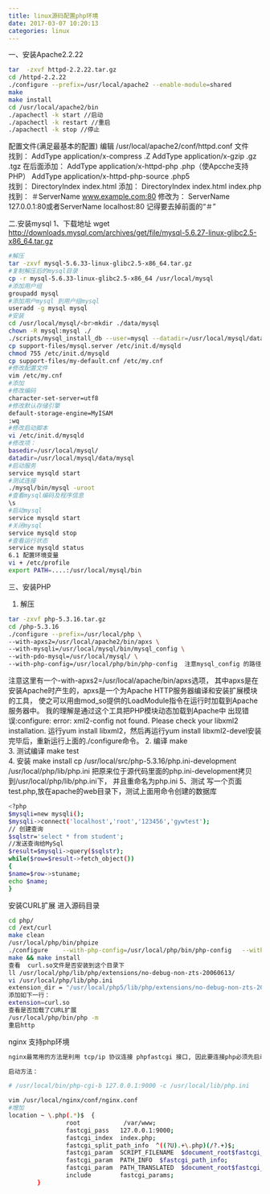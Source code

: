 ```yaml
---
title: linux源码配置php环境
date: 2017-03-07 10:20:13
categories: linux
---
```

一、安装Apache2.2.22
```bash
tar  -zxvf httpd-2.2.22.tar.gz
cd /httpd-2.2.22
./configure --prefix=/usr/local/apache2 --enable-module=shared
make
make install
cd /usr/local/apache2/bin
./apachectl -k start //启动
./apachectl -k restart //重启
./apachectl -k stop //停止
```
配置文件(满足最基本的配置)
编辑 /usr/local/apache2/conf/httpd.conf 文件     
找到：
AddType  application/x-compress .Z
AddType application/x-gzip .gz .tgz
在后面添加：
AddType application/x-httpd-php .php（使Apcche支持PHP）
AddType application/x-httpd-php-source .php5   
找到：
<IfModule dir_module>
DirectoryIndex index.html
</IfModule>
添加：
<IfModule dir_module>
DirectoryIndex index.html index.php
</IfModule>    
找到：
＃ServerName www.example.com:80
修改为：
ServerName 127.0.0.1:80或者ServerName localhost:80
记得要去掉前面的“＃”    

二.安装mysql
1、下载地址 
wget http://downloads.mysql.com/archives/get/file/mysql-5.6.27-linux-glibc2.5-x86_64.tar.gz
```bash
#解压
tar -zxvf mysql-5.6.33-linux-glibc2.5-x86_64.tar.gz
#复制解压后的mysql目录
cp -r mysql-5.6.33-linux-glibc2.5-x86_64 /usr/local/mysql
#添加用户组
groupadd mysql
#添加用户mysql 到用户组mysql
useradd -g mysql mysql
#安装
cd /usr/local/mysql/<br>mkdir ./data/mysql
chown -R mysql:mysql ./
./scripts/mysql_install_db --user=mysql --datadir=/usr/local/mysql/data/mysql
cp support-files/mysql.server /etc/init.d/mysqld
chmod 755 /etc/init.d/mysqld
cp support-files/my-default.cnf /etc/my.cnf
#修改配置文件
vim /etc/my.cnf
#添加
#修改编码
character-set-server=utf8
#修改默认存储引擎
default-storage-engine=MyISAM 
:wq
#修改启动脚本
vi /etc/init.d/mysqld
#修改项：
basedir=/usr/local/mysql/
datadir=/usr/local/mysql/data/mysql
#启动服务
service mysqld start
#测试连接
./mysql/bin/mysql -uroot
#查看mysql编码及程序信息
\s
#启动mysql
service mysqld start
#关闭mysql
service mysqld stop
#查看运行状态
service mysqld status
6.1 配置环境变量
vi + /etc/profile
export PATH=....:/usr/local/mysql/bin
```

三、安装PHP 
1. 解压
```bash
tar -zxvf php-5.3.16.tar.gz
cd /php-5.3.16
./configure --prefix=/usr/local/php \
--with-apxs2=/usr/local/apache2/bin/apxs \
--with-mysqli=/usr/local/mysql/bin/mysql_config \
--with-pdo-mysql=/usr/local/mysql/ \
--with-php-config=/usr/local/php/bin/php-config  注意mysql_config 的路径
```
注意这里有一个-with-apxs2=/usr/local/apache/bin/apxs选项，
其中apxs是在安装Apache时产生的，apxs是一个为Apache HTTP服务器编译和安装扩展模块的工具，
使之可以用由mod_so提供的LoadModule指令在运行时加载到Apache服务器中。
我的理解是通过这个工具把PHP模块动态加载到Apache中
出现错误:configure: error: xml2-config not found. Please check your libxml2 installation.
运行yum install libxml2，然后再运行yum install libxml2-devel安装完毕后，重新运行上面的./configure命令。
2. 编译
make   
3. 测试编译
make test   
4. 安装
make install
cp /usr/local/src/php-5.3.16/php.ini-development  /usr/local/php/lib/php.ini
把原来位于源代码里面的php.ini-development拷贝到/usr/local/php/lib/php.ini下，
并且重命名为php.ini
5、测试 写一个页面test.php,放在apache的web目录下，测试上面用命令创建的数据库
```bash
<?php 
$mysqli=new mysqli();
$mysqli->connect('localhost','root','123456','gywtest');
// 创建查询
$sqlstr='select * from student';
//发送查询给MySql
$result=$mysqli->query($sqlstr);
while($row=$result->fetch_object())
{ 
$name=$row->stuname;
echo $name;
}
```
安装CURL扩展
进入源码目录
```bash
cd php/
cd /ext/curl
make clean
/usr/local/php/bin/phpize
./configure    --with-php-config=/usr/local/php/bin/php-config   --with-curl
make && make install
查看  curl.so文件是否安装到这个目录下
ll /usr/local/php/lib/php/extensions/no-debug-non-zts-20060613/
vi /usr/local/php/lib/php.ini
extension_dir = "/usr/local/php5/lib/php/extensions/no-debug-non-zts-20060613/"；
添加如下一行：
extension=curl.so
查看是否加载了CURL扩展
/usr/local/php/bin/php -m
重启http
```

nginx 支持php环境
```bash
nginx最常用的方法是利用 tcp/ip 协议连接 phpfastcgi 接口, 因此要连接php必须先启动fastcgi程序.

启动方法：

# /usr/local/bin/php-cgi-b 127.0.0.1:9000 -c /usr/local/lib/php.ini

vim /usr/local/nginx/conf/nginx.conf
#增加 
location ~ \.php(.*)$  {
                root            /var/www;
                fastcgi_pass   127.0.0.1:9000;
                fastcgi_index  index.php;
                fastcgi_split_path_info  ^((?U).+\.php)(/?.+)$;
                fastcgi_param  SCRIPT_FILENAME  $document_root$fastcgi_script_name;
                fastcgi_param  PATH_INFO  $fastcgi_path_info;
                fastcgi_param  PATH_TRANSLATED  $document_root$fastcgi_path_info;
                include        fastcgi_params;
        }
```